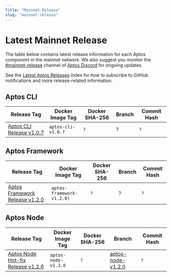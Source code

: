 ```yaml
---
title: "Mainnet Release"
slug: "mainnet-release"
---
```


# Latest Mainnet Release

The table below contains latest release information for each Aptos component in the mainnet network. We also suggest you monitor the [#mainnet-release](https://discord.com/channels/945856774056083548/1042502400507916349) channel of [Aptos Discord](https://discord.gg/aptoslabs) for ongoing updates.

See the [Latest Aptos Releases](./index.md) index for how to subscribe to GitHub notifications and more release-related information.

## Aptos CLI

|Release Tag | Docker Image Tag | Docker SHA-256 | Branch | Commit Hash|
|---|---|---|---|---|
|[Aptos CLI Release v1.0.7](https://github.com/aptos-labs/aptos-core/releases/tag/aptos-cli-v1.0.7)| `aptos-cli-v1.0.7` | `?` | ?| `?` |

## Aptos Framework

|Release Tag | Docker Image Tag | Docker SHA-256 | Branch | Commit Hash|
|---|---|---|---|---|
|[Aptos Framework Release v1.2.0](https://github.com/aptos-labs/aptos-core/releases/tag/aptos-framework-v1.2.0)| `aptos-framework-v1.2.0)` | `?` | ?| `?` |


## Aptos Node

|Release Tag | Docker Image Tag | Docker SHA-256 | Branch | Commit Hash|
|---|---|---|---|---|
|[Aptos Node Hot-fix Release v1.2.6](https://github.com/aptos-labs/aptos-core/releases/tag/aptos-node-v1.2.6)| `aptos-node-v1.2.6` | `?` | [aptos-node-v1.2.0](https://github.com/aptos-labs/aptos-core/tree/aptos-node-v1.2.0)| `?` |